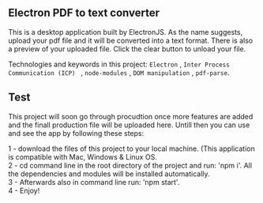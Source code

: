 ## Electron PDF to text converter

This is a desktop application built by ElectronJS. As the name suggests, upload your pdf file and it will be converted into a text format. 
There is also a preview of your uploaded file. Click the clear button to unload your file.

Technologies and keywords in this project: `Electron` , `Inter Process Communication (ICP) ` , `node-modules` , `DOM manipulation` , `pdf-parse`.

## Test

This project will soon go through procudtion once more features are added and the finall production file will be uploaded here.
Untill then you can use and see the app by following these steps: <br>

1 - download the files of this project to your local machine. (This application is compatible with Mac, Windows & Linux OS. <br>
2 - cd command line in the root directory of the project and run: 'npm i'. All the dependencies and modules will be installed automatically. <br>
3 - Afterwards also in command line run: 'npm start'. <br>
4 - Enjoy! <br>

